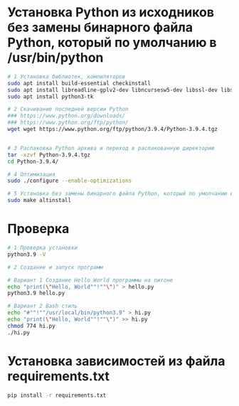 # Установка Python из исходников без замены бинарного файла Python, который по умолчанию в /usr/bin/python

```bash
# 1 Установка библиотек, компиляторов
sudo apt install build-essential checkinstall
sudo apt install libreadline-gplv2-dev libncursesw5-dev libssl-dev libsqlite3-dev tk-dev libgdbm-dev libc6-dev libbz2-dev libffi-dev zlib1g-dev
sudo apt install python3-tk

# 2 Скачивание последней версии Python
### https://www.python.org/downloads/
### https://www.python.org/ftp/python/
wget wget https://www.python.org/ftp/python/3.9.4/Python-3.9.4.tgz


# 3 Распаковка Python архива и переход в распакованную директорию
tar -xzvf Python-3.9.4.tgz
cd Python-3.9.4/

# 4 Оптимизация
sudo ./configure --enable-optimizations

# 5 Установка без замены бинарного файла Python, который по умолчанию в /usr/bin/python
sudo make altinstall
```

# Проверка 

```bash
# 1 Проверка установки 
python3.9 -V

# 2 Создание и запуск программ

# Вариант 1 Создание Hello World программы на питоне
echo "print(\"Hello, World""!""\")" > hello.py
python3.9 hello.py

# Вариант 2 Bash стиль
echo "#""!""/usr/local/bin/python3.9" > hi.py
echo "print(\"Hello, World""!""\")" >> hi.py
chmod 774 hi.py
./hi.py
```

# Установка зависимостей из файла requirements.txt

```bash
pip install -r requirements.txt
```
